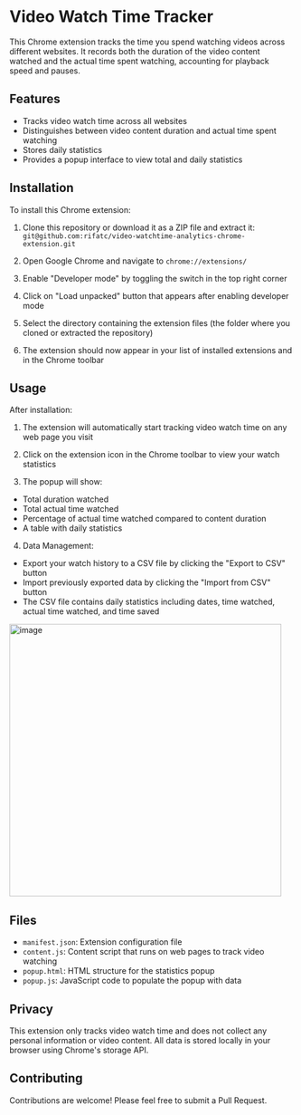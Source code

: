 # Video Watch Time Tracker

This Chrome extension tracks the time you spend watching videos across different websites. It records both the duration of the video content watched and the actual time spent watching, accounting for playback speed and pauses.

## Features

- Tracks video watch time across all websites
- Distinguishes between video content duration and actual time spent watching
- Stores daily statistics
- Provides a popup interface to view total and daily statistics

## Installation

To install this Chrome extension:

1. Clone this repository or download it as a ZIP file and extract it:
```git@github.com:rifatc/video-watchtime-analytics-chrome-extension.git```
2. Open Google Chrome and navigate to `chrome://extensions/`

3. Enable "Developer mode" by toggling the switch in the top right corner

4. Click on "Load unpacked" button that appears after enabling developer mode

5. Select the directory containing the extension files (the folder where you cloned or extracted the repository)

6. The extension should now appear in your list of installed extensions and in the Chrome toolbar

## Usage

After installation:

1. The extension will automatically start tracking video watch time on any web page you visit

2. Click on the extension icon in the Chrome toolbar to view your watch statistics

3. The popup will show:
- Total duration watched
- Total actual time watched
- Percentage of actual time watched compared to content duration
- A table with daily statistics

4. Data Management:
- Export your watch history to a CSV file by clicking the "Export to CSV" button
- Import previously exported data by clicking the "Import from CSV" button
- The CSV file contains daily statistics including dates, time watched, actual time watched, and time saved
<img width="481" alt="image" src="https://github.com/user-attachments/assets/c42d2554-587b-4a4d-aa4d-05fbda6c3469">




## Files

- `manifest.json`: Extension configuration file
- `content.js`: Content script that runs on web pages to track video watching
- `popup.html`: HTML structure for the statistics popup
- `popup.js`: JavaScript code to populate the popup with data

## Privacy

This extension only tracks video watch time and does not collect any personal information or video content. All data is stored locally in your browser using Chrome's storage API.

## Contributing

Contributions are welcome! Please feel free to submit a Pull Request.


